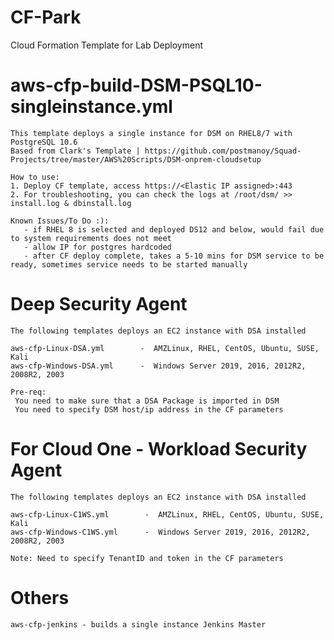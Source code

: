 # CF-Park

Cloud Formation Template for Lab Deployment

# aws-cfp-build-DSM-PSQL10-singleinstance.yml
    This template deploys a single instance for DSM on RHEL8/7 with PostgreSQL 10.6
    Based from Clark's Template | https://github.com/postmanoy/Squad-Projects/tree/master/AWS%20Scripts/DSM-onprem-cloudsetup
    
    How to use: 
    1. Deploy CF template, access https://<Elastic IP assigned>:443
    2. For troubleshooting, you can check the logs at /root/dsm/ >> install.log & dbinstall.log 
    
    Known Issues/To Do :): 
       - if RHEL 8 is selected and deployed DS12 and below, would fail due to system requirements does not meet
       - allow IP for postgres hardcoded
       - after CF deploy complete, takes a 5-10 mins for DSM service to be ready, sometimes service needs to be started manually
       
       
# Deep Security Agent
    The following templates deploys an EC2 instance with DSA installed
    
    aws-cfp-Linux-DSA.yml        -  AMZLinux, RHEL, CentOS, Ubuntu, SUSE, Kali
    aws-cfp-Windows-DSA.yml      -  Windows Server 2019, 2016, 2012R2, 2008R2, 2003

    Pre-req:
     You need to make sure that a DSA Package is imported in DSM
     You need to specify DSM host/ip address in the CF parameters
    
# For Cloud One - Workload Security Agent
    The following templates deploys an EC2 instance with DSA installed
    
    aws-cfp-Linux-C1WS.yml        -  AMZLinux, RHEL, CentOS, Ubuntu, SUSE, Kali
    aws-cfp-Windows-C1WS.yml      -  Windows Server 2019, 2016, 2012R2, 2008R2, 2003 
    
    Note: Need to specify TenantID and token in the CF parameters
    
     
# Others
   
	aws-cfp-jenkins - builds a single instance Jenkins Master
